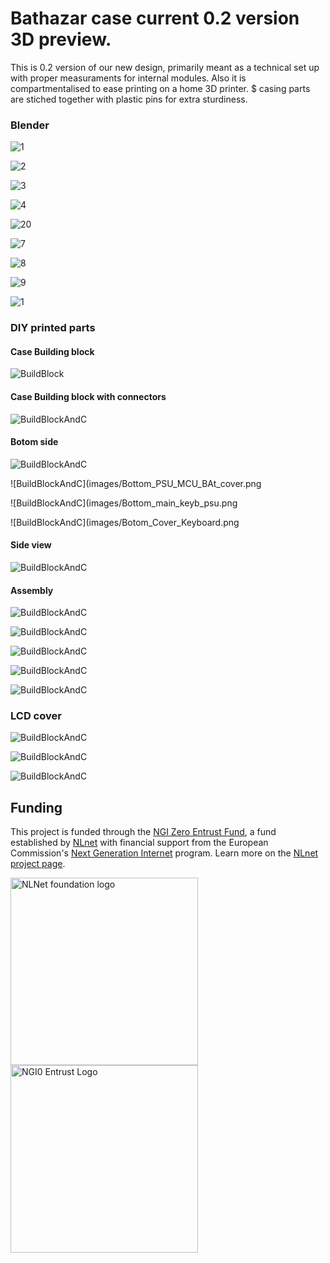 # Bathazar case current 0.2 version 3D preview. 

This is 0.2 version of our new design, primarily meant as a technical set up with proper measuraments for internal modules.
Also it is compartmentalised to ease printing on a home 3D printer. $ casing parts are stiched together with plastic pins for extra sturdiness.

### Blender

![1](images/1.jpg)

![2](images/2.jpg)

![3](images/3.jpg)

![4](images/4.jpg)

![20](images/5.jpg)

![7](images/6.jpg)

![8](images/7.jpg)

![9](images/8.jpg)

![1](images/20.JPG)

### DIY printed parts

#### Case Building block

![BuildBlock](images/Build_block.png)

#### Case Building block with connectors

![BuildBlockAndC](images/Const6.r6.png)

#### Botom side

![BuildBlockAndC](images/Botom_PSU_MCU_BAT.png)

![BuildBlockAndC](images/Bottom_PSU_MCU_BAt_cover.png

![BuildBlockAndC](images/Bottom_main_keyb_psu.png

![BuildBlockAndC](images/Botom_Cover_Keyboard.png

#### Side view

![BuildBlockAndC](images/Const12.r12.png)

#### Assembly

![BuildBlockAndC](images/Lap_1.png)

![BuildBlockAndC](images/Lap_2.png)

![BuildBlockAndC](images/Lap_3.png)

![BuildBlockAndC](images/Lap_4.png)

![BuildBlockAndC](images/Lap_5.png)

### LCD cover

![BuildBlockAndC](images/Lcdcoverexpl.png)

![BuildBlockAndC](images/Screen_holder.png)

![BuildBlockAndC](/images/full_case.png)


## Funding

This project is funded through the [NGI Zero Entrust Fund](https://nlnet.nl/entrust), a fund
established by [NLnet](https://nlnet.nl) with financial support from the European Commission's
[Next Generation Internet](https://ngi.eu) program. Learn more on the [NLnet project page](https://nlnet.nl/project/Balthazar-Casing/).

[<img src="https://nlnet.nl/logo/banner.png" alt="NLNet foundation logo" width="300" />](https://nlnet.nl)
[<img src="https://nlnet.nl/image/logos/NGI0Entrust_tag.svg" alt="NGI0 Entrust Logo" width="300" />](https://nlnet.nl/entrust)
